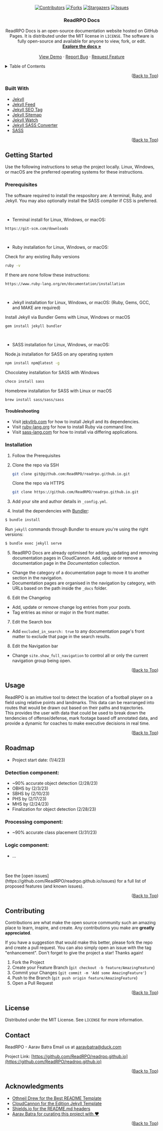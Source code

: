 <div id="top"></div>

<div align="center">

[![Contributors][contributors-shield]][contributors-url]
[![Forks][forks-shield]][forks-url]
[![Stargazers][stars-shield]][stars-url]
[![Issues][issues-shield]][issues-url]


<!-- PROJECT LOGO
<br />
  <a href="https://github.com/ReadRPO/readrpo.github.io">
    <img src="/touch-icon.png" alt="Logo" width="80" height="80">
  </a>
  --> 
<h3>ReadRPO Docs</h3>

  ReadRPO Docs is an open-source documentation website hosted on GitHub Pages. 
  It is distributed under the MIT license in `LICENSE`. 
  The software is fully open-source and available for anyone to view, fork, or edit.
  <br />
  <a href="https://github.com/ReadRPO/readrpo.github.io"><strong>Explore the docs »</strong></a>
  <br />
  <br />
  <a href="https://github.com/ReadRPO/readrpo.github.io">View Demo</a>
  ·
  <a href="https://github.com/ReadRPO/readrpo.github.io/issues">Report Bug</a>
  ·
  <a href="https://github.com/ReadRPO/readrpo.github.io/issues">Request Feature</a>
  </p>
</div>


<div align="left">

<!-- TABLE OF CONTENTS -->
<details>
  <summary>Table of Contents</summary>
  <ol>
    <li>
      <a href="#about-the-project">About The Project</a>
      <ul>
        <li><a href="#built-with">Built With</a></li>
      </ul>
    </li>
    <li>
      <a href="#getting-started">Getting Started</a>
      <ul>
        <li><a href="#prerequisites">Prerequisites</a></li>
        <li><a href="#installation">Installation</a></li>
      </ul>
    </li>
    <li><a href="#usage">Usage</a></li>
    <li><a href="#roadmap">Roadmap</a></li>
    <li><a href="#contributing">Contributing</a></li>
    <li><a href="#license">License</a></li>
    <li><a href="#contact">Contact</a></li>
    <li><a href="#acknowledgments">Acknowledgments</a></li>
  </ol>
</details>


<!-- ABOUT THE PROJECT
## About The Project

[![ReadRPO][product-screenshot]](https://readrpo.github.io)
-->
<p align="right">(<a href="#top">Back to Top</a>)</p>



### Built With

* [Jekyll](https://jekyllrb.com/)
* [Jekyll Feed](https://github.com/jekyll/jekyll-feed)
* [Jekyll SEO Tag](https://github.com/jekyll/jekyll-seo-tag)
* [Jekyll Sitemap](https://github.com/jekyll/jekyll-sitemap)
* [Jekyll Watch](https://github.com/jekyll/jekyll-watch)
* [Jekyll SASS Converter](https://github.com/jekyll/jekyll-sass-converter)
* [SASS](https://sass-lang.com/)

<p align="right">(<a href="#top">Back to Top</a>)</p>



<!-- GETTING STARTED -->
## Getting Started

Use the following instructions to setup the project locally. 
Linux, Windows, or macOS are the preferred operating systems for these instructions.

### Prerequisites

The software required to install the respository are: 
A terminal, Ruby, and Jekyll. You may also optionally install the SASS compiler if CSS is preferred.

<br>

* Terminal install for Linux, Windows, or macOS:
~~~https
https://git-scm.com/downloads
~~~

<br>

* Ruby installation for Linux, Windows, or macOS:

Check for any existing Ruby versions
~~~sh
ruby -v
~~~
If there are none follow these instructions:
~~~https
https://www.ruby-lang.org/en/documentation/installation
~~~

<br>

* Jekyll installation for Linux, Windows, or macOS:
(Ruby, Gems, GCC, and MAKE are required)

Install Jekyll via Bundler Gems with Linux, Windows or macOS
~~~sh
gem install jekyll bundler
~~~

<br>

* SASS installation for Linux, Windows, or macOS:

Node.js installation for SASS on any operating system
~~~sh
npm install npm@latest -g
~~~

Chocolatey installation for SASS with Windows
~~~sh
choco install sass
~~~

Homebrew installation for SASS with Linux or macOS
~~~sh
brew install sass/sass/sass
~~~

#### Troubleshooting

* Visit [jekyllrb.com](https://jekyllrb.com/docs) for how to install Jekyll and its dependencies.
* Visit [ruby-lang.org](https://www.ruby-lang.org/en/documentation/installation) for how to install Ruby via command line.
* Visit [sass-lang.com](https://sass-lang.com/install) for how to install via differing applications.

### Installation

1. Follow the Prerequisites
2. Clone the repo via SSH
   ~~~sh
   git clone git@github.com:ReadRPO/readrpo.github.io.git
   ~~~

   Clone the repo via HTTPS
   ~~~sh
   git clone https://github.com/ReadRPO/readrpo.github.io.git
   ~~~

3. Add your site and author details in `_config.yml`.

4. Install the dependencies with [Bundler](http://bundler.io/):

~~~bash
$ bundle install
~~~

Run `jekyll` commands through Bundler to ensure you're using the right versions:

~~~bash
$ bundle exec jekyll serve
~~~

5. ReadRPO Docs are already optimised for adding, updating and removing documentation pages in CloudCannon.
Add, update or remove a documentation page in the *Documentation* collection.

* Change the category of a documentation page to move it to another section in the navigation.
* Documentation pages are organised in the navigation by category, with URLs based on the path inside the `_docs` folder.

6. Edit the Changelog

* Add, update or remove change log entries from your posts.
* Tag entries as minor or major in the front matter.

7. Edit the Search box

* Add `excluded_in_search: true` to any documentation page's front matter to exclude that page in the search results.

8. Edit the Navigation bar

* Change `site.show_full_navigation` to control all or only the current navigation group being open.

<p align="right">(<a href="#top">Back to Top</a>)</p>


<!-- USAGE EXAMPLES -->
## Usage

ReadRPO is an intuitive tool to detect the location of a football player on a field using relative points and landmarks. 
This data can be rearranged into routes that would be drawn out based on their paths and trajectories. 
<br>
This provides the user with data that could be used to break down the tendencies of offense/defense, mark footage based off annotated data, and provide a dynamic for coaches to make executive decisions in real time.

<p align="right">(<a href="#top">Back to Top</a>)</p>



<!-- ROADMAP -->
## Roadmap

* Project start date: (1/4/23)

### Detection component:
* ~90% accurate object detection (2/28/23)
* OBHS by (2/3/23)
* SBHS by (2/10/23)
* PHS by (2/17/23)
* MHS by (2/24/23)
* Finalization for object detection (2/28/23)

### Processing component:
* ~90% accurate class placement (3/31/23)


### Logic component:
* ...

<br>

<br>
See the [open issues](https://github.com/ReadRPO/readrpo.github.io/issues) for a full list of proposed features (and known issues).

<p align="right">(<a href="#top">Back to Top</a>)</p>



<!-- CONTRIBUTING -->
## Contributing

Contributions are what make the open source community such an amazing place to learn, inspire, and create. Any contributions you make are **greatly appreciated**.

If you have a suggestion that would make this better, please fork the repo and create a pull request. You can also simply open an issue with the tag "enhancement".
Don't forget to give the project a star! Thanks again!

1. Fork the Project
2. Create your Feature Branch (`git checkout -b feature/AmazingFeature`)
3. Commit your Changes (`git commit -m 'Add some AmazingFeature'`)
4. Push to the Branch (`git push origin feature/AmazingFeature`)
5. Open a Pull Request

<p align="right">(<a href="#top">Back to Top</a>)</p>



<!-- LICENSE -->
## License

Distributed under the MIT License. See `LICENSE` for more information.

<!-- CONTACT -->
## Contact

ReadRPO - Aarav Batra
Email us at aaravbatra@duck.com

Project Link: [https://github.com/ReadRPO/readrpo.github.io](https://github.com/ReadRPO/readrpo.github.io)

<p align="right">(<a href="#top">Back to Top</a>)</p>



<!-- ACKNOWLEDGMENTS -->
## Acknowledgments

* [Othneil Drew for the Best README Template](https://github.com/othneildrew/Best-README-Template)
* [CloudCannon for the Edition Jekyll Template](https://github.com/CloudCannon/edition-jekyll-template)
* [Shields.io for the README.md headers](https://shields.io)
* [Aarav Batra for curating this project with ❤️](https://github.com/ReadRPO)

<p align="right">(<a href="#top">Back to Top</a>)</p>



<!-- MARKDOWN LINKS & IMAGES -->
[contributors-shield]: https://img.shields.io/github/contributors/ReadRPO/readrpo.github.io.svg?style=for-the-badge
[contributors-url]: https://github.com/ReadRPO/readrpo.github.io/graphs/contributors
[forks-shield]: https://img.shields.io/github/forks/ReadRPO/readrpo.github.io.svg?style=for-the-badge
[forks-url]: https://github.com/ReadRPO/readrpo.github.io/network/members
[stars-shield]: https://img.shields.io/github/stars/ReadRPO/readrpo.github.io.svg?style=for-the-badge
[stars-url]: https://github.com/ReadRPO/readrpo.github.io/stargazers
[issues-shield]: https://img.shields.io/github/issues/ReadRPO/readrpo.github.io.svg?style=for-the-badge
[issues-url]: https://github.com/ReadRPO/readrpo.github.io/issues
[product-screenshot]: images/_screenshot.png
